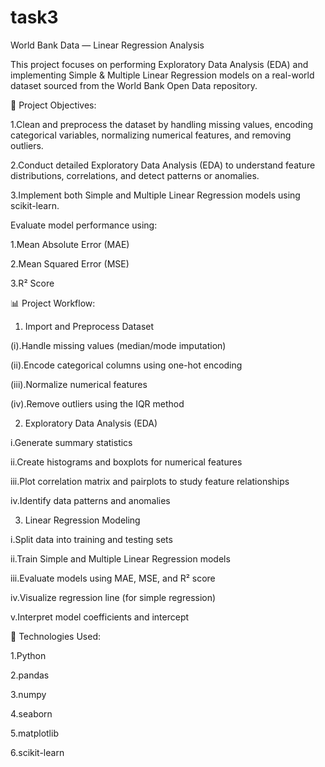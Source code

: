 # task3
World Bank Data — Linear Regression Analysis 

This project focuses on performing Exploratory Data Analysis (EDA) and implementing Simple & Multiple Linear Regression models on a real-world dataset sourced from the World Bank Open Data repository.


📌 Project Objectives:

1.Clean and preprocess the dataset by handling missing values, encoding categorical variables, normalizing numerical features, and removing outliers.

2.Conduct detailed Exploratory Data Analysis (EDA) to understand feature distributions, correlations, and detect patterns or anomalies.

3.Implement both Simple and Multiple Linear Regression models using scikit-learn.

Evaluate model performance using:

1.Mean Absolute Error (MAE)

2.Mean Squared Error (MSE)

3.R² Score

📊 Project Workflow:

1. Import and Preprocess Dataset
   
(i).Handle missing values (median/mode imputation)

(ii).Encode categorical columns using one-hot encoding

(iii).Normalize numerical features

(iv).Remove outliers using the IQR method

2. Exploratory Data Analysis (EDA)
   
i.Generate summary statistics

ii.Create histograms and boxplots for numerical features

iii.Plot correlation matrix and pairplots to study feature relationships

iv.Identify data patterns and anomalies

3. Linear Regression Modeling
   
i.Split data into training and testing sets

ii.Train Simple and Multiple Linear Regression models

iii.Evaluate models using MAE, MSE, and R² score

iv.Visualize regression line (for simple regression)

v.Interpret model coefficients and intercept

📌 Technologies Used:

1.Python

2.pandas

3.numpy

4.seaborn

5.matplotlib

6.scikit-learn
